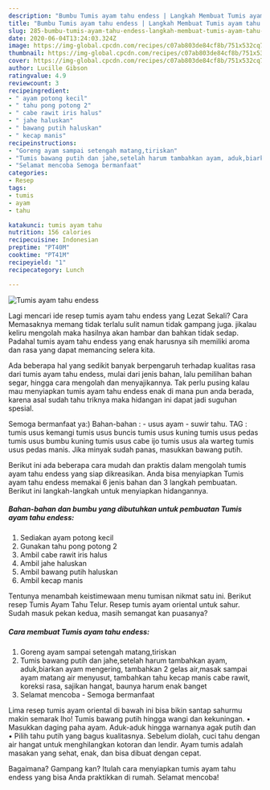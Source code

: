 ```yaml
---
description: "Bumbu Tumis ayam tahu endess | Langkah Membuat Tumis ayam tahu endess Yang Paling Enak"
title: "Bumbu Tumis ayam tahu endess | Langkah Membuat Tumis ayam tahu endess Yang Paling Enak"
slug: 285-bumbu-tumis-ayam-tahu-endess-langkah-membuat-tumis-ayam-tahu-endess-yang-paling-enak
date: 2020-06-04T13:24:03.324Z
image: https://img-global.cpcdn.com/recipes/c07ab803de84cf8b/751x532cq70/tumis-ayam-tahu-endess-foto-resep-utama.jpg
thumbnail: https://img-global.cpcdn.com/recipes/c07ab803de84cf8b/751x532cq70/tumis-ayam-tahu-endess-foto-resep-utama.jpg
cover: https://img-global.cpcdn.com/recipes/c07ab803de84cf8b/751x532cq70/tumis-ayam-tahu-endess-foto-resep-utama.jpg
author: Lucille Gibson
ratingvalue: 4.9
reviewcount: 3
recipeingredient:
- " ayam potong kecil"
- " tahu pong potong 2"
- " cabe rawit iris halus"
- " jahe haluskan"
- " bawang putih haluskan"
- " kecap manis"
recipeinstructions:
- "Goreng ayam sampai setengah matang,tiriskan"
- "Tumis bawang putih dan jahe,setelah harum tambahkan ayam, aduk,biarkan ayam mengering, tambahkan 2 gelas air,masak sampai ayam matang air menyusut, tambahkan tahu kecap manis cabe rawit, koreksi rasa, sajikan hangat, baunya harum enak banget"
- "Selamat mencoba Semoga bermanfaat"
categories:
- Resep
tags:
- tumis
- ayam
- tahu

katakunci: tumis ayam tahu 
nutrition: 156 calories
recipecuisine: Indonesian
preptime: "PT40M"
cooktime: "PT41M"
recipeyield: "1"
recipecategory: Lunch

---
```



![Tumis ayam tahu endess](https://img-global.cpcdn.com/recipes/c07ab803de84cf8b/751x532cq70/tumis-ayam-tahu-endess-foto-resep-utama.jpg)

Lagi mencari ide resep tumis ayam tahu endess yang Lezat Sekali? Cara Memasaknya memang tidak terlalu sulit namun tidak gampang juga. jikalau keliru mengolah maka hasilnya akan hambar dan bahkan tidak sedap. Padahal tumis ayam tahu endess yang enak harusnya sih memiliki aroma dan rasa yang dapat memancing selera kita.

Ada beberapa hal yang sedikit banyak berpengaruh terhadap kualitas rasa dari tumis ayam tahu endess, mulai dari jenis bahan, lalu pemilihan bahan segar, hingga cara mengolah dan menyajikannya. Tak perlu pusing kalau mau menyiapkan tumis ayam tahu endess enak di mana pun anda berada, karena asal sudah tahu triknya maka hidangan ini dapat jadi suguhan spesial.

Semoga bermanfaat ya:) Bahan-bahan : - usus ayam - suwir tahu. TAG : tumis usus kemangi tumis usus buncis tumis usus kuning tumis usus pedas tumis usus bumbu kuning tumis usus cabe ijo tumis usus ala warteg tumis usus pedas manis. Jika minyak sudah panas, masukkan bawang putih.


Berikut ini ada beberapa cara mudah dan praktis dalam mengolah tumis ayam tahu endess yang siap dikreasikan. Anda bisa menyiapkan Tumis ayam tahu endess memakai 6 jenis bahan dan 3 langkah pembuatan. Berikut ini langkah-langkah untuk menyiapkan hidangannya.

<!--inarticleads1-->

##### Bahan-bahan dan bumbu yang dibutuhkan untuk pembuatan Tumis ayam tahu endess:

1. Sediakan  ayam potong kecil
1. Gunakan  tahu pong potong 2
1. Ambil  cabe rawit iris halus
1. Ambil  jahe haluskan
1. Ambil  bawang putih haluskan
1. Ambil  kecap manis


Tentunya menambah keistimewaan menu tumisan nikmat satu ini. Berikut resep Tumis Ayam Tahu Telur. Resep tumis ayam oriental untuk sahur. Sudah masuk pekan kedua, masih semangat kan puasanya? 

<!--inarticleads2-->

##### Cara membuat Tumis ayam tahu endess:

1. Goreng ayam sampai setengah matang,tiriskan
1. Tumis bawang putih dan jahe,setelah harum tambahkan ayam, aduk,biarkan ayam mengering, tambahkan 2 gelas air,masak sampai ayam matang air menyusut, tambahkan tahu kecap manis cabe rawit, koreksi rasa, sajikan hangat, baunya harum enak banget
1. Selamat mencoba - Semoga bermanfaat


Lima resep tumis ayam oriental di bawah ini bisa bikin santap sahurmu makin semarak lho! Tumis bawang putih hingga wangi dan kekuningan. • Masukkan daging paha ayam. Aduk-aduk hingga warnanya agak putih dan • Pilih tahu putih yang bagus kualitasnya. Sebelum diolah, cuci tahu dengan air hangat untuk menghilangkan kotoran dan lendir. Ayam tumis adalah masakan yang sehat, enak, dan bisa dibuat dengan cepat. 

Bagaimana? Gampang kan? Itulah cara menyiapkan tumis ayam tahu endess yang bisa Anda praktikkan di rumah. Selamat mencoba!
